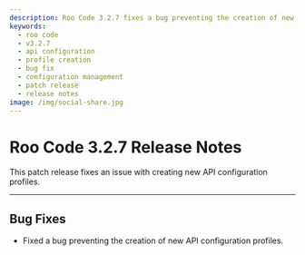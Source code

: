 ```yaml
---
description: Roo Code 3.2.7 fixes a bug preventing the creation of new API configuration profiles, restoring full profile management functionality.
keywords:
  - roo code
  - v3.2.7
  - api configuration
  - profile creation
  - bug fix
  - configuration management
  - patch release
  - release notes
image: /img/social-share.jpg
---
```


# Roo Code 3.2.7 Release Notes

This patch release fixes an issue with creating new API configuration profiles.

---

## Bug Fixes

*   Fixed a bug preventing the creation of new API configuration profiles.